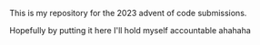This is my repository for the 2023 advent of code submissions.

Hopefully by putting it here I'll hold myself accountable ahahaha